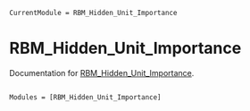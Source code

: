 ```@meta
CurrentModule = RBM_Hidden_Unit_Importance
```

# RBM_Hidden_Unit_Importance

Documentation for [RBM_Hidden_Unit_Importance](https://github.com/cossio/RBM_Hidden_Unit_Importance.jl).

```@index
```

```@autodocs
Modules = [RBM_Hidden_Unit_Importance]
```
